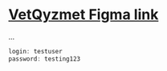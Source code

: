 # [VetQyzmet Figma link](https://www.figma.com/file/FAOS1gjSDXCgiyVdKZXaQC/FlutterProject-(Copy)?type=design&node-id=0%3A1&mode=dev)
...

```kotlin
login: testuser
password: testing123
```
